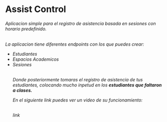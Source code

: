 # Assist Control

<h6>Aplicacion simple para el registro de asistencia basada en sesiones con horario predefinido.<h6>

<p>La aplicacion tiene diferentes endpoints con los que puedes crear: <p> 
<ul>
<li>Estudiantes</li>
<li>Espacios Academicos</li>
<li>Sesiones</li>
<br>
<p>Donde posteriormente tomaras el registro de asistencia de tus estudiantes, colocando mucho inpetud en los <strong>estudiantes que faltaron a clases.</strong></p>

En el siguiente link puedes ver un video de su funcionamiento:

<br>
link
